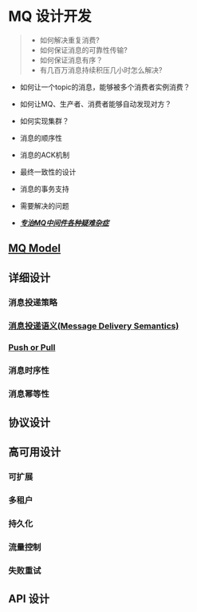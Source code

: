 # MQ 设计开发

> * 如何解决重复消费?
> * 如何保证消息的可靠性传输?
> * 如何保证消息有序？
> * 有几百万消息持续积压几小时怎么解决? 

* 如何让一个topic的消息，能够被多个消费者实例消费？
* 如何让MQ、生产者、消费者能够自动发现对方？
* 如何实现集群？

* 消息的顺序性
* 消息的ACK机制
* 最终一致性的设计
* 消息的事务支持
* 需要解决的问题

* ***[专治MQ中间件各种疑难杂症](https://www.toutiao.com/a6660630694026281480/)***


## [MQ Model](MQModel/README.md)

## 详细设计

### 消息投递策略
### [消息投递语义(Message Delivery Semantics)](Scheme/MessageDeliverySemantics.md)
### [Push or Pull]((Scheme/PushOrPull.md))
### 消息时序性
### 消息幂等性

## 协议设计

## 高可用设计
### 可扩展
### 多租户
### 持久化
### 流量控制
### 失败重试

## API 设计
